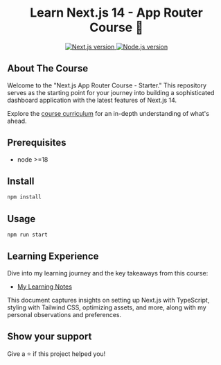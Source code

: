 <h1 align="center">Learn Next.js 14 - App Router Course 👋</h1>
<p align="center">
  <a href="https://nextjs.org/learn">
    <img alt="Next.js version" src="https://img.shields.io/badge/next.js-%3E%3D14.0.0-blue.svg">
  </a>
  <a href="https://nodejs.org/en/">
    <img alt="Node.js version" src="https://img.shields.io/badge/node-%3E%3D18-blue.svg">
  </a>
</p>

## About The Course

Welcome to the "Next.js App Router Course - Starter." This repository serves as the starting point for your journey into building a sophisticated dashboard application with the latest features of Next.js 14.

Explore the [course curriculum](https://nextjs.org/learn) for an in-depth understanding of what's ahead.

## Prerequisites

- node >=18

## Install

```sh
npm install
```

## Usage

```sh
npm run start
```

## Learning Experience

Dive into my learning journey and the key takeaways from this course:

- [My Learning Notes](./Learning.md)

This document captures insights on setting up Next.js with TypeScript, styling with Tailwind CSS, optimizing assets, and more, along with my personal observations and preferences.

## Show your support

Give a ⭐️ if this project helped you!
